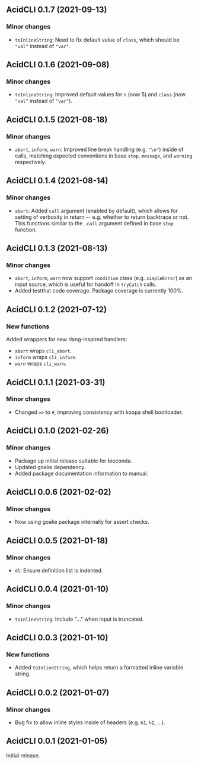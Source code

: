 ## AcidCLI 0.1.7 (2021-09-13)

### Minor changes

- `toInlineString`: Need to fix default value of `class`, which should be
  `"val"` instead of `"var"`.

## AcidCLI 0.1.6 (2021-09-08)

### Minor changes

- `toInlineString`: Improved default values for `n` (now 5) and `class`
  (now `"val"` instead of `"var"`).

## AcidCLI 0.1.5 (2021-08-18)

### Minor changes

- `abort`, `inform`, `warn`: Improved line break handling (e.g. `"\n"`) inside
  of calls, matching expected conventions in base `stop`, `message`, and
  `warning` respectively.

## AcidCLI 0.1.4 (2021-08-14)

### Minor changes

- `abort`: Added `call` argument (enabled by default), which allows for setting
  of verbosity in return -- e.g. whether to return backtrace or not. This
  functions similar to the `.call` argument defined in base `stop` function.

## AcidCLI 0.1.3 (2021-08-13)

### Minor changes

- `abort`, `inform`, `warn` now support `condition` class (e.g. `simpleError`)
  as an input source, which is useful for handoff in `tryCatch` calls.
- Added testthat code coverage. Package coverage is currently 100%.

## AcidCLI 0.1.2 (2021-07-12)

### New functions

Added wrappers for new rlang-inspired handlers:

- `abort` wraps `cli_abort`.
- `inform` wraps `cli_inform`.
- `warn` wraps `cli_warn`.

## AcidCLI 0.1.1 (2021-03-31)

### Minor changes

- Changed `=>` to `#`, improving consistency with koopa shell bootloader.

## AcidCLI 0.1.0 (2021-02-26)

### Minor changes

- Package up initial release suitable for bioconda.
- Updated goalie dependency.
- Added package documentation information to manual.

## AcidCLI 0.0.6 (2021-02-02)

### Minor changes

- Now using goalie package internally for assert checks.

## AcidCLI 0.0.5 (2021-01-18)

### Minor changes

- `dl`: Ensure definition list is indented.

## AcidCLI 0.0.4 (2021-01-10)

### Minor changes

- `toInlineString`: Include "..." when input is truncated.

## AcidCLI 0.0.3 (2021-01-10)

### New functions

- Added `toInlineString`, which helps return a formatted inline variable string.

## AcidCLI 0.0.2 (2021-01-07)

### Minor changes

- Bug fix to allow inline styles inside of headers (e.g. `h1`, `h2`, ...).

## AcidCLI 0.0.1 (2021-01-05)

Initial release.
